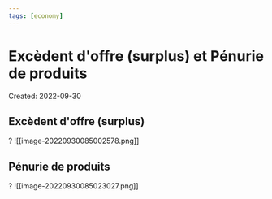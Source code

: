 ```yaml
---
tags: [economy]
---
```

# Excèdent d'offre (surplus) et Pénurie de produits
Created: 2022-09-30

## Excèdent d'offre (surplus)
?
![[image-20220930085002578.png]]
<!--SR:!2025-01-13,312,250-->

## Pénurie de produits
?
![[image-20220930085023027.png]]
<!--SR:!2026-06-01,844,270-->




